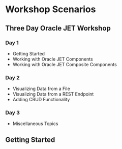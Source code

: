 # Workshop Scenarios

## Three Day Oracle JET Workshop

### Day 1

   * Getting Started
   * Working with Oracle JET Components
   * Working with Oracle JET Composite Components
   
### Day 2
   
   * Visualizing Data from a File
   * Visualizing Data from a REST Endpoint
   * Adding CRUD Functionality
   
### Day 3 

   * Miscellaneous Topics
   
## Getting Started   

